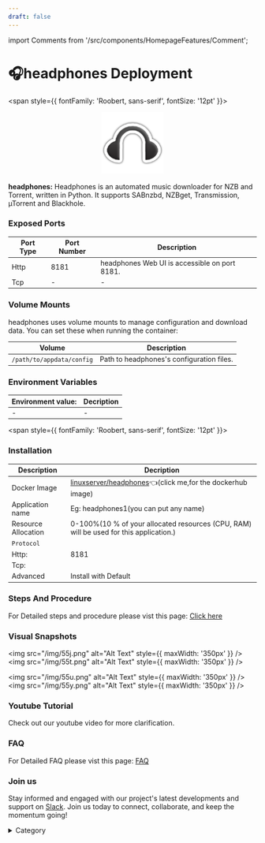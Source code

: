 ```yaml
---
draft: false
---
```

import Comments from '/src/components/HomepageFeatures/Comment';





# 🎧headphones Deployment

<span style={{ fontFamily: 'Roobert, sans-serif', fontSize: '12pt' }}>

<p align="center">
  <img src="/img/w23.png" alt="Alt Text" width="25%"/>
</p> 

**headphones:**
Headphones is an automated music downloader for NZB and Torrent, written in Python. It supports SABnzbd, NZBget, Transmission, µTorrent and Blackhole.






### Exposed Ports

| Port Type | Port Number | Description                               |
| --------- | ----------- | ----------------------------------------- |
| Http      | 8181       | headphones Web UI is accessible on port 8181. |
| Tcp       | -           | -             |

### Volume Mounts

headphones uses volume mounts to manage configuration and download data. You can set these when running the container:

| Volume                       | Description                                  |
| ---------------------------- | -------------------------------------------- |
| `/path/to/appdata/config`    | Path to headphones's configuration files.  |



### Environment Variables


|   **Environment value:**          | Decription                                                                                                               | 
| --------------------- | ------                                                                                                                   | 
|-       |  -                              |

</span>


<span style={{ fontFamily: 'Roobert, sans-serif', fontSize: '12pt' }}>

### Installation


|  Description          | Decription                                                                                                               | 
| --------------------- | ------                                                                                                                   | 
| Docker Image          |   [linuxserver/headphones](https://hub.docker.com/r/linuxserver/headphones)👈(click me,for the dockerhub image)                           |
| Application name      |  Eg: headphones1(you can put any name)                                                                                        | 
| Resource Allocation   |  0-100%(10 % of your allocated resources (CPU, RAM) will be used for this application.)                                  | 
| `Protocol`            |                                                                                                                          | 
|  Http:                |     8181                                                                                                                    |
|  Tcp:                 |                                                                                                                        | 
|    Advanced           |    Install with Default                                                                                                  |




### Steps And Procedure

For Detailed steps and procedure please vist this page: [Click here](https://techscaleinfinite.github.io/introduction/cloud-float/Steps%20and%20procedure)



### Visual Snapshots




<img src="/img/55j.png" alt="Alt Text" style={{ maxWidth: '350px' }} /> <img src="/img/55t.png" alt="Alt Text" style={{ maxWidth: '350px' }} />

<img src="/img/55u.png" alt="Alt Text" style={{ maxWidth: '350px' }} /> <img src="/img/55y.png" alt="Alt Text" style={{ maxWidth: '350px' }} /> 












### Youtube Tutorial&#x20;

Check out our youtube video for more clarification.



### FAQ

For Detailed FAQ please vist this page: [FAQ](https://techscaleinfinite.github.io/FAQ)

### Join us

Stay informed and engaged with our project's latest developments and support on [Slack](https://app.slack.com/client/T04QS32JX6E/C04QKEWE146). Join us today to connect, collaborate, and keep the momentum going!&#x20;

<details>

<summary>Category</summary>

Kubernetes, cloud computing, DevOps, cloud services, hosting platform, container orchestration, cloud infrastructure, cloud deployment, cloud management, cloud technology, cloud solutions, headphones

</details>

</span>


<Comments />